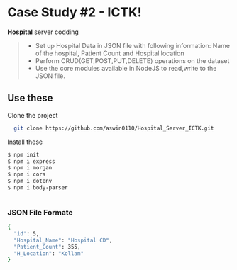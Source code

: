# Case Study #2 - ICTK!

**Hospital** server codding
>-   Set up Hospital Data in JSON file with following information: Name of the hospital, Patient Count and Hospital location
>-   Perform CRUD(GET,POST,PUT,DELETE) operations on the dataset
>-   Use the core modules available in NodeJS to read,write to the JSON file.

## Use these

Clone the project

```bash
  git clone https://github.com/aswin0110/Hospital_Server_ICTK.git
```
Install these

```bash
$ npm init
$ npm i express
$ npm i morgan
$ npm i cors
$ npm i dotenv
$ npm i body-parser
  
```

### JSON File Formate

```bash
{
  "id": 5,
  "Hospital_Name": "Hospital CD",
  "Patient_Count": 355,
  "H_Location": "Kollam"
}
```

